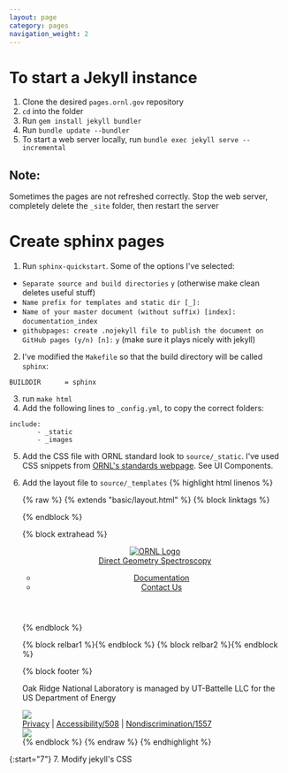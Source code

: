 ```yaml
---
layout: page
category: pages
navigation_weight: 2
---
```


To start a Jekyll instance
==========================

1. Clone the desired `pages.ornl.gov` repository
2. `cd` into the folder
3. Run `gem install jekyll bundler`
4. Run `bundle update --bundler`
5. To start a web server locally, run `bundle exec jekyll serve --incremental`

Note:
-----
Sometimes the pages are not refreshed correctly. Stop the web server, completely delete the `_site` folder, then restart the server

Create sphinx pages
===================

1. Run `sphinx-quickstart`. Some of the options I've selected:
 - `Separate source and build directories` `y` (otherwise make clean deletes useful stuff)
 - `Name prefix for templates and static dir [_]:`
 - `Name of your master document (without suffix) [index]:` `documentation_index`
 - `githubpages: create .nojekyll file to publish the document on GitHub pages (y/n) [n]:` `y` (make sure it plays nicely with jekyll)
2. I've modified the `Makefile` so that the build directory will be called `sphinx`: 
~~~~~ make
BUILDDIR      = sphinx 
~~~~~
3. run `make html`
4. Add the following lines to `_config.yml`, to copy the correct folders:
~~~~~~~~~~~~~~~~~~~~~~~~~~~~~~~~
include: 
       - _static
       - _images
~~~~~~~~~~~~~~~~~~~~~~~~~~~~~~~~
5. Add the CSS file with ORNL standard look to `source/_static`. I've used CSS snippets from [ORNL's standards webpage](https://standards.ornl.gov/). See UI Components.
6. Add the layout file to `source/_templates`
   {% highlight html linenos %}
   <!-- This overrides alabaster theme with ORNL one from https://standards.ornl.gov/ -->
   {% raw %}
   {% extends "basic/layout.html" %}
   {% block linktags %}
   <link rel='stylesheet' id='custom-css'  href='_static/custom.css' type='text/css' media='all' />
   {% endblock %}
   
   {% block extrahead %}
   <header class="site-header" role="banner">
     <nav class="navbar navbar-default " role="navigation">
       <div class="container">
         <div class="row">
           <div class="site-navigation-inner col-sm-12">
             <div class="navbar-header">
               <div class="logo">
                  <a href="http://www.ornl.gov">
                    <img src="http://STANDARDS.ORNL.GOV/wp-content/uploads/2017/09/ORNL-white.png" alt="ORNL Logo">
                  </a>
               </div>
             </div>
             <div class="site-title nav navbar-nav">
               <a href="index.html">
                 Direct Geometry Spectroscopy
               </a>
             </div>
           </div>
         </div>
       </div>
     </nav>
   
     <div class="secondary">
       <nav class="navbar  secondary-nav" role="navigation">
         <div class="container">
           <div class="row">
             <div class="site-navigation-inner col-sm-12">
               <div>
                 <ul id="menu-main-menu" class="nav navbar-nav">
                   <li id="menu-item-1" class="menu-item"><a href="/sphinx/html/documentation_index.html">Documentation</a></li>
                   <li id="menu-item-3" class="menu-item"><a href="/contact.html">Contact Us</a></li>
                 </ul>
               </div>
             </div>
           </div>
         </div>
       </nav>
     </div>
   </header>{% endblock %}
   
   {% block relbar1 %}{% endblock %}
   {% block relbar2 %}{% endblock %}
   
   {% block footer %}
   <div class="branding-sponsor">
     <p>Oak Ridge National Laboratory is managed by UT-Battelle LLC for the US Department of Energy</p>
   </div>
   <div id="footer-area">
     <footer class="site-footer" role="contentinfo">
       <div class="site-info container">
         <div class="row">
           <div class="col-md-3">
             <a href="https://ut-battelle.org"><img class="img-responsive" src="http://STANDARDS.ORNL.GOV/wp-content/uploads/2017/10/ut-battelle.png"></a>
           </div>
           <div class="col-md-6 mandatory-links">
             <a href="https://www.ornl.gov/ornl/contact-us/Security--Privacy-Notice">Privacy</a> | <a href="https://www.ornl.gov/content/accessibility">Accessibility/508</a> | <a href="https://www.ornl.gov/content/notice-nondiscrimination-and-accessibility-requirements">Nondiscrimination/1557</a>
           </div>
           <div class="col-md-3">
             <a href="https://www.energy.gov/science/office-science"><img class="img-responsive" src="http://STANDARDS.ORNL.GOV/wp-content/uploads/2017/10/doe-science.png"></a>
           </div>
         </div>
       </div>
     </footer>
   </div>
   {% endblock %}
   {% endraw %}
   {% endhighlight %}
{:start="7"}
7. Modify jekyll's CSS
